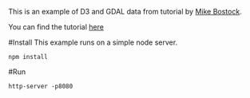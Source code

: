 This is an example of D3 and GDAL data from tutorial by [Mike Bostock](http://bost.ocks.org/mike/).

You can find the tutorial [here](http://bost.ocks.org/mike/map/)

#Install
This example runs on a simple node server.

`npm install`

#Run

`http-server -p8080`



